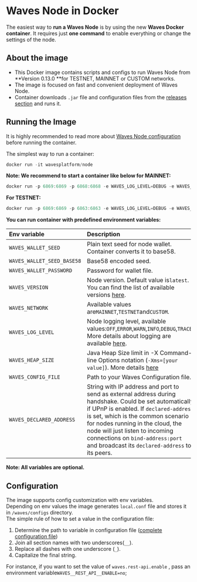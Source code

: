 # Waves Node in Docker

The easiest way to **run a Waves Node** is by using the new **Waves Docker container**. It requires just **one command** to enable everything or change the settings of the node.

## About the image

* This Docker image contains scripts and configs to run Waves Node from **Version 0.13.0 **for TESTNET, MAINNET or CUSTOM networks.
* The image is focused on fast and convenient deployment of Waves Node.
* Container downloads `.jar` file and configuration files from the [releases section](https://github.com/wavesplatform/Waves/releases) and runs it.

## Running the Image

It is highly recommended to read more about [Waves Node configuration](/waves-full-node/how-to-configure-a-node.md) before running the container.

The simplest way to run a container:

```js
docker run -it wavesplatform/node
```

**Note: We recommend to start a container like below for MAINNET:**

```js
docker run -p 6869:6869 -p 6868:6868 -e WAVES_LOG_LEVEL=DEBUG -e WAVES_HEAP_SIZE=2g -v YOUR_LOCAL_PATH_HERE:/waves wavesplatform/node
```

**For TESTNET:**

```js
docker run -p 6869:6869 -p 6863:6863 -e WAVES_LOG_LEVEL=DEBUG -e WAVES_HEAP_SIZE=2g -v YOUR_LOCAL_PATH_HERE:/waves wavesplatform/node
```

**You can run container with predefined environment variables:**

| Env variable | Description |
| :--- | :--- |
| `WAVES_WALLET_SEED` | Plain text seed for node wallet. Container converts it to base58. |
| `WAVES_WALLET_SEED_BASE58` | Base58 encoded seed. |
| `WAVES_WALLET_PASSWORD` | Password for wallet file. |
| `WAVES_VERSION` | Node version. Default value is`latest`. You can find the list of available versions [here](https://github.com/wavesplatform/Waves/releases). |
| `WAVES_NETWORK` | Available values are`MAINNET`,`TESTNET`and`CUSTOM`. |
| `WAVES_LOG_LEVEL` | Node logging level, available values:`OFF`,`ERROR`,`WARN`,`INFO`,`DEBUG`,`TRACE`. More details about logging are available [here](/waves-full-node/logging.md). |
| `WAVES_HEAP_SIZE` | Java Heap Size limit in -X Command-line Options notation \(`-Xms=[your value]`\). More details [here](https://docs.oracle.com/cd/E13150_01/jrockit_jvm/jrockit/jrdocs/refman/optionX.html) |
| `WAVES_CONFIG_FILE` | Path to your Waves Configuration file. |
| `WAVES_DECLARED_ADDRESS` | String with IP address and port to send as external address during handshake. Could be set automatically if UPnP is enabled. If `declared-address` is set, which is the common scenario for nodes running in the cloud, the node will just listen to incoming connections on `bind-address:port` and broadcast its `declared-address` to its peers. |

**Note: All variables are optional.**

## Configuration

The image supports config customization with env variables.  
Depending on env values the image generates `local.conf` file and stores it in `/waves/configs` directory.  
The simple rule of how to set a value in the configuration file:

1. Determine the path to variable in configuration file \([complete configuration file](/waves-full-node/how-to-configure-a-node.md)\)
2. Join all section names with two underscores\(`__`\).
3. Replace all dashes with one underscore \(`_`\).
4. Capitalize the final string.

For instance, if you want to set the value of `waves.rest-api.enable` , pass an environment variable`WAVES__REST_API__ENABLE=no`;

